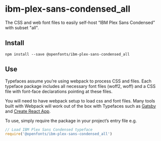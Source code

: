 
# ibm-plex-sans-condensed_all

The CSS and web font files to easily self-host “IBM Plex Sans Condensed” with subset "all".

## Install

`npm install --save @openfonts/ibm-plex-sans-condensed_all`

## Use

Typefaces assume you’re using webpack to process CSS and files. Each typeface
package includes all necessary font files (woff2, woff) and a CSS file with
font-face declarations pointing at these files.

You will need to have webpack setup to load css and font files. Many tools built
with Webpack will work out of the box with Typefaces such as [Gatsby](https://github.com/gatsbyjs/gatsby)
and [Create React App](https://github.com/facebookincubator/create-react-app).

To use, simply require the package in your project’s entry file e.g.

```javascript
// Load IBM Plex Sans Condensed typeface
require('@openfonts/ibm-plex-sans-condensed_all')
```
